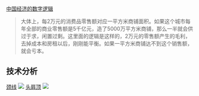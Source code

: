 [中国经济的数字逻辑](http://www.ruanyifeng.com/blog/2021/05/china-economy-explanation.html)
>大体上，每2万元的消费品零售额对应一平方米商铺面积。如果这个城市每年全部的商业零售额是5千亿元，造了5000万平方米商铺，那么一半就会供过于求，闲置过剩。这里面的逻辑是这样的，2万元的零售额产生的毛利，去掉成本和房租以后，刚刚能平衡。如果一平方米商铺达不到这个销售额，就会亏本。

## 技术分析

[颈线](https://wiki.mbalib.com/wiki/%E9%A2%88%E7%BA%BF)
![](https://wiki.mbalib.com/w/images/2/28/%E9%A2%88%E7%BA%BF.jpg)
[头肩顶](https://wiki.mbalib.com/wiki/%E5%A4%B4%E8%82%A9%E9%A1%B6%E5%BD%A2)
![](https://wiki.mbalib.com/w/images/thumb/3/37/%E5%A4%B4%E8%82%A9%E9%A1%B6%E5%9B%BE1.jpg/200px-%E5%A4%B4%E8%82%A9%E9%A1%B6%E5%9B%BE1.jpg)
